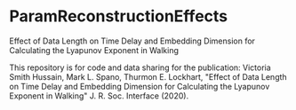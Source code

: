 # ParamReconstructionEffects
Effect of Data Length on Time Delay and Embedding Dimension for Calculating the Lyapunov Exponent in Walking


This repository is for code and data sharing for the publication:
Victoria Smith Hussain, Mark L. Spano, Thurmon E. Lockhart, "Effect of Data Length on Time Delay and Embedding Dimension for Calculating the Lyapunov Exponent in Walking" J. R. Soc. Interface (2020).

